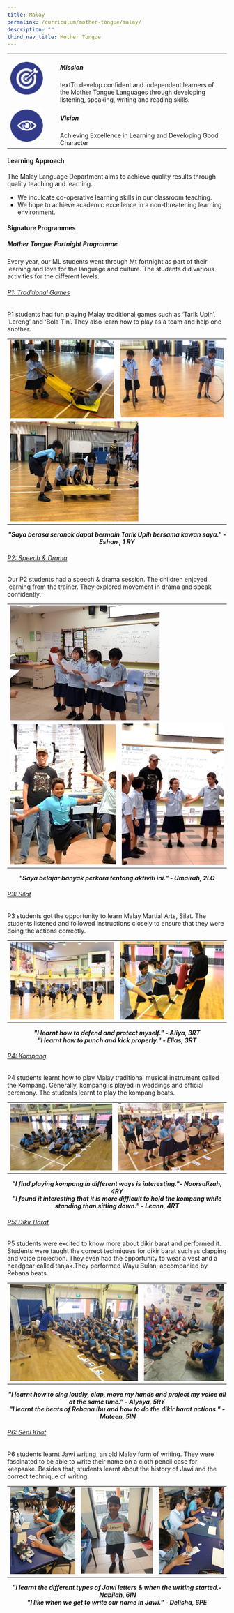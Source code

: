 ```yaml
---
title: Malay
permalink: /curriculum/mother-tongue/malay/
description: ""
third_nav_title: Mother Tongue
---
```

<table>
	<tr>
		<td width="100px">
			<img src="/images/mission.jpg" style="height:75px; width:75px"/>
		</td>
		<td> 
			<h5>Mission</h5>
			textTo develop confident and independent learners of the Mother Tongue Languages through developing listening, speaking, writing and reading skills.
		</td>
	</tr>
	<tr>
		<td>
			<img src="/images/vision.png" style="height:75px; width:75px"/>
		</td>
		<td> 
			<h5>Vision</h5>
			Achieving Excellence in Learning and Developing Good Character
		</td>
	</tr>
</table>

#### Learning Approach

The Malay Language Department aims to achieve quality results through quality teaching and learning.  

*   We inculcate co-operative learning skills in our classroom teaching.
*   We hope to achieve academic excellence in a non-threatening learning environment.

#### Signature Programmes

##### Mother Tongue Fortnight Programme  
  

Every year, our ML students went through Mt fortnight as part of their learning and love for the language and culture. The students did various activities for the different levels.

<h6><u>P1: Traditional Games</u></h6>

P1 students had fun playing Malay traditional games such as ‘Tarik Upih’, ‘Lereng’ and ‘Bola Tin’. They also learn how to play as a team and help one another.

<table>
	<tr>
		<td>
			<img src="/images/P1_1.jpg"/>
		</td>
		<td>
			<img src="/images/P1_2.jpg"/>
		</td>
	</tr>
	<tr>
		<td colspan="2">
			<img src="/images/P1_3.jpg" style="width:60%"/>
		</td>
	</tr>
</table>

<p align="center"><b><em>"Saya berasa seronok dapat bermain Tarik Upih bersama kawan saya." - Eshan , 1 RY</em></b></p>

<h6><u>P2: Speech & Drama</u></h6>

Our P2 students had a speech & drama session. The children enjoyed learning from the trainer. They explored movement in drama and speak confidently.

<table>
	<tr>
		<td colspan="2">
			<img src="/images/P2_1.jpg" style="width:70%"/>
		</td>
	</tr>
	<tr>
		<td width="50.7%">
			<img src="/images/P2_3.jpg"/>
		</td>
		<td>
			<img src="/images/P2_2.jpg"/>
		</td>
	</tr>
</table>

<p align="center"><b><em>"Saya belajar banyak perkara tentang aktiviti ini." - Umairah, 2LO</em></b></p>

<h6><u>P3: Silat</u></h6>

P3 students got the opportunity to learn Malay Martial Arts, Silat. The students listened and followed instructions closely to ensure that they were doing the actions correctly.

| | |
| --- | --- |
| ![](/images/P3_1.jpg) | ![](/images/P3_2.jpg) |

<p align="center"><b><em>"I learnt how to defend and protect myself." - Aliya, 3RT
<br>
"I learnt how to punch and kick properly." - Elias, 3RT</em></b></p>

<h6><u>P4: Kompang</u></h6>

P4 students learnt how to play Malay traditional musical instrument called the Kompang. Generally, kompang is played in weddings and official ceremony. The students learnt to play the kompang beats.

<table>
	<tr>
		<td>
			<img src="/images/P4_1.jpg"/>
		</td>
		<td>
			<img src="/images/P4_2.jpg"/>
		</td>
	</tr>
</table>

<p align="center"><b><em>"I find playing kompang in different ways is interesting."- Noorsalizah, 4RY
<br>
"I found it interesting that it is more difficult to hold the kompang while standing than sitting down." - Leann, 4RT</em></b></p>

<h6><u>P5: Dikir Barat</u></h6>

P5 students were excited to know more about dikir barat and performed it. Students were taught the correct techniques for dikir barat such as clapping and voice projection. They even had the opportunity to wear a vest and a headgear called tanjak.They performed Wayu Bulan, accompanied by Rebana beats.

<table>
	<tr>
		<td width="61%">
			<img src="/images/P5_1.jpg"/>
		</td>
		<td>
			<img src="/images/P5_2.jpg"/>
		</td>
	</tr>
</table>

<p align="center"><b><em>"I learnt how to sing loudly, clap, move my hands and project my voice all at the same time." - Alysya, 5RY
<br>
"I learnt the beats of Rebana Ibu and how to do the dikir barat actions." - Mateen, 5IN</em></b></p>

<h6><u>P6: Seni Khat</u></h6>

P6 students learnt Jawi writing, an old Malay form of writing. They were fascinated to be able to write their name on a cloth pencil case for keepsake. Besides that, students learnt about the history of Jawi and the correct technique of writing.

<table>
	<tr>
		<td width="32%">
			<img src="/images/P6_1.jpg"/>
		</td>
		<td width="35%">
			<img src="/images/P6_2.jpg"/>
		</td>
		<td width="32%">
			<img src="/images/P6_3.jpg"/>
		</td>
	</tr>
</table>

<p align="center"><b><em>"I learnt the different types of Jawi letters & when the writing started.- Nabilah, 6IN
<br>
"I like when we get to write our name in Jawi." - Delisha, 6PE</em></b></p>
	
